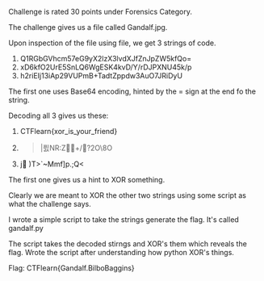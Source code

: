 Challenge is rated 30 points under Forensics Category.

The challenge gives us a file called Gandalf.jpg.

Upon inspection of the file using file, we get 3 strings of code.
1. Q1RGbGVhcm57eG9yX2lzX3lvdXJfZnJpZW5kfQo=
2. xD6kfO2UrE5SnLQ6WgESK4kvD/Y/rDJPXNU45k/p
3. h2riEIj13iAp29VUPmB+TadtZppdw3AuO7JRiDyU

The first one uses Base64 encoding, hinted by the = sign at the end fo the string.

Decoding all 3 gives us these:

1. CTFlearn{xor_is_your_friend}
2. >|픬NR:Z+/?2O\8O
3. j )T>`~Mmf]p.;Q<

The first one gives us a hint to XOR something.

Clearly we are meant to XOR the other two strings using some script as what the challenge says.

I wrote a simple script to take the strings generate the flag.
It's called gandalf.py

The script takes the decoded stirngs and XOR's them which reveals the flag.
Wrote the script after understanding how python XOR's things.

Flag: CTFlearn{Gandalf.BilboBaggins}
